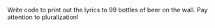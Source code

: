 Write code to print out the lyrics to 99 bottles of beer on the wall. Pay attention to pluralization!
